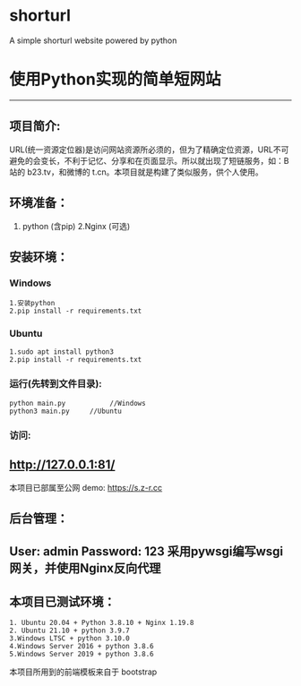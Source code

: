 # shorturl
A simple shorturl website powered by python
# 使用Python实现的简单短网站
----------------------------------------------
## 项目简介:
URL(统一资源定位器)是访问网站资源所必须的，但为了精确定位资源，URL不可避免的会变长，不利于记忆、分享和在页面显示。所以就出现了短链服务，如：B站的 b23.tv，和微博的 t.cn。本项目就是构建了类似服务，供个人使用。

## 环境准备：
1. python (含pip)
2.Nginx (可选)

## 安装环境：
### Windows
```
1.安装python
2.pip install -r requirements.txt
```
### Ubuntu
```
1.sudo apt install python3
2.pip install -r requirements.txt
```
### 运行(先转到文件目录):
```
python main.py      	 //Windows
python3 main.py    	//Ubuntu
```
### 访问:
http://127.0.0.1:81/
-------------------------------------------
本项目已部属至公网
demo: https://s.z-r.cc
## 后台管理：
User: admin
Password: 123
采用pywsgi编写wsgi网关，并使用Nginx反向代理
-------------------------------------------------
## 本项目已测试环境：
```
1. Ubuntu 20.04 + Python 3.8.10 + Nginx 1.19.8
2. Ubuntu 21.10 + python 3.9.7
3.Windows LTSC + python 3.10.0
4.Windows Server 2016 + python 3.8.6
5.Windows Server 2019 + python 3.8.6
```
本项目所用到的前端模板来自于 bootstrap
